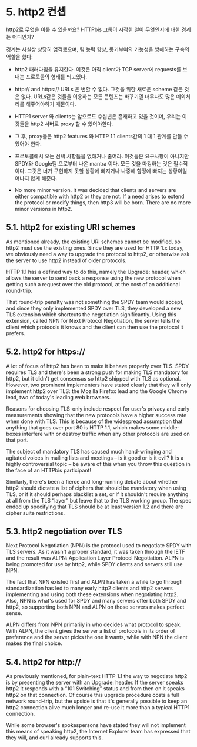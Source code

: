# 5. http2 컨셉

http2로 무엇을 이룰 수 있을까요? HTTPbis 그룹이 시작한 일이 무엇인지에 대한 경계는 어디인가?

경계는 사실상 상당히 엄격했으며, 팀 능력 향상, 동기부여의 가능성을 방해하는 구속의 역할을 했다:

- http2 패러다임을 유지한다. 이것은 아직 client가 TCP server에 requests를 보내는 프로토콜의 형태를 띄고있다.

- http:// and https:// URLs 은 변할 수 없다. 그것을 위한 새로운 scheme 같은 것은 없다. URLs같은 것들을 이용하는 모든 콘텐츠는 바꾸기엔 너무나도 많은 예외처리를 해주어야하기 때문이다.

- HTTP1 server 와 clients는 앞으로도 수십년은 존재하고 있을 것이며, 우리는 이것들을 http2 서버로 proxy 할 수 있어야한다.

- 그 후, proxy들은 http2 features 와 HTTP 1.1 clients간의 1 대 1  관계를 만들 수 있어야 한다. 

- 프로토콜에서 오는 선택 사항들을 없애거나 줄여라. 이것들은 요구사항이 아니지만 SPDY와 Google팀 으로부터 나온 mantra 이다. 모든 것을 마킹하는 것은 필수적이다. 그것은 너가 구현하지 못할 상황에 빠지거나 나중에 함정에 빠지는 상황이일어나지 않게 해준다.

- No more minor version. It was decided that clients and servers are either compatible with http2 or they are not. If a need arises to extend the protocol or modify things, then http3 will be born. There are no more minor versions in http2.

## 5.1. http2 for existing URI schemes

As mentioned already, the existing URI schemes cannot be modified, so http2 must use the existing ones. Since they are used for HTTP 1.x today, we obviously need a way to upgrade the protocol to http2, or otherwise ask the server to use http2 instead of older protocols.

HTTP 1.1 has a defined way to do this, namely the Upgrade: header, which allows the server to send back a response using the new protocol when getting such a request over the old protocol, at the cost of an additional round-trip.

That round-trip penalty was not something the SPDY team would accept, and since they only implemented SPDY over TLS, they developed a new TLS extension which shortcuts the negotiation significantly. Using this extension, called NPN for Next Protocol Negotiation, the server tells the client which protocols it knows and the client can then use the protocol it prefers.

## 5.2. http2 for https://

A lot of focus of http2 has been to make it behave properly over TLS. SPDY requires TLS and there's been a strong push for making TLS mandatory for http2, but it didn't get consensus so http2 shipped with TLS as optional. However, two prominent implementers have stated clearly that they will only implement http2 over TLS: the Mozilla Firefox lead and the Google Chrome lead, two of today's leading web browsers.

Reasons for choosing TLS-only include respect for user's privacy and early measurements showing that the new protocols have a higher success rate when done with TLS. This is because of the widespread assumption that anything that goes over port 80 is HTTP 1.1, which makes some middle-boxes interfere with or destroy traffic when any other protocols are used on that port.

The subject of mandatory TLS has caused much hand-wringing and agitated
voices in mailing lists and meetings – is it good or is it evil? It is a highly
controversial topic – be aware of this when you throw this question in the face
of an HTTPbis participant!

Similarly, there's been a fierce and long-running debate about whether http2 should dictate a list of ciphers that should be mandatory when using TLS, or if it should perhaps blacklist a set, or if it shouldn't require anything at all from the TLS “layer” but leave that to the TLS working group. The spec ended up specifying that TLS should be at least version 1.2 and there are cipher suite restrictions.

## 5.3. http2 negotiation over TLS

Next Protocol Negotiation (NPN) is the protocol used to negotiate SPDY with TLS servers. As it wasn't a proper standard, it was taken through the IETF and the result was ALPN: Application Layer Protocol Negotiation. ALPN is being promoted for use by http2, while SPDY clients and servers still use NPN.

The fact that NPN existed first and ALPN has taken a while to go through standardization has led to many early http2 clients and http2 servers implementing and using both these extensions when negotiating http2. Also, NPN is what's used for SPDY and many servers offer both SPDY and http2, so supporting both NPN and ALPN on those servers makes perfect sense.

ALPN differs from NPN primarily in who decides what protocol to speak. With ALPN, the client gives the server a list of protocols in its order of preference and the server picks the one it wants, while with NPN the client makes the final choice.

## 5.4. http2 for http://

As previously mentioned, for plain-text HTTP 1.1 the way to negotiate
http2 is by presenting the server with an Upgrade: header. If the server speaks
http2 it responds with a “101 Switching” status and from then on it speaks
http2 on that connection. Of course this upgrade procedure
costs a full network round-trip, but the upside is that it's generally possible to 
keep an http2 connection alive much longer and re-use it more than a typical HTTP1
connection.

While some browser's spokespersons have stated they will not implement this means of speaking http2, the Internet Explorer team has expressed that they will, and curl already supports this.
